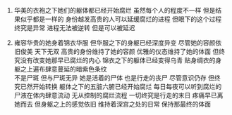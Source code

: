 1. 华美的衣袍之下她们的躯体都已经开始腐烂 
虽然每个人的程度不一样 
但是结果似乎都是一样的 
身份越发高贵的人可以延缓腐烂的进程 
但眼下的这个过程终究是异常 
进程无法被逆转 
但是可以被延迟


2. 雍容华贵的她身着锦衣华服 
但华服之下的身躯已经深度异变 
尽管她的容颜依旧俊美 天下无双 
高贵的身份维持了她的容颜 
优雅的仪态维持了她的体面 
但终究没有改变她那早已腐烂的内心 
锦衣之下的躯体已经变得乌青 
贴身绸衣的身躯之上遍布肆意蔓延的暗紫色条纹  
不是尸斑 但与尸斑无异 
她是活着的尸体 也是行走的丧尸 
尽管意识仍存 
但终究已然开始转换 
躯体之下的五脏六腑已经开始腐烂 
每日每夜可以听到腐烂的尸液在体内肆意流动 
无从控制的腐烂流程 
一切终究是行走的末日 
疼痛早已离她而去 
但身躯之上的感觉依旧 
维持着深宫之处的日常 
保持那最终的体面